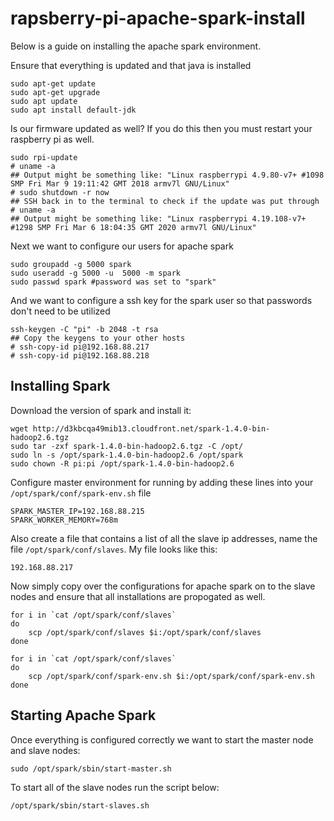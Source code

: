 # rapsberry-pi-apache-spark-install

Below is a guide on installing the apache spark environment.

Ensure that everything is updated and that java is installed
```
sudo apt-get update
sudo apt-get upgrade
sudo apt update
sudo apt install default-jdk
```

Is our firmware updated as well? If you do this then you must restart your raspberry pi as well.
```
sudo rpi-update
# uname -a
## Output might be something like: "Linux raspberrypi 4.9.80-v7+ #1098 SMP Fri Mar 9 19:11:42 GMT 2018 armv7l GNU/Linux"
# sudo shutdown -r now
## SSH back in to the terminal to check if the update was put through
# uname -a
## Output might be something like: "Linux raspberrypi 4.19.108-v7+ #1298 SMP Fri Mar 6 18:04:35 GMT 2020 armv7l GNU/Linux"
```

Next we want to configure our users for apache spark

```
sudo groupadd -g 5000 spark
sudo useradd -g 5000 -u  5000 -m spark
sudo passwd spark #password was set to "spark"
```

And we want to configure a ssh key for the spark user so that passwords don't need to be utilized
```
ssh-keygen -C "pi" -b 2048 -t rsa
## Copy the keygens to your other hosts
# ssh-copy-id pi@192.168.88.217
# ssh-copy-id pi@192.168.88.218
```

## Installing Spark

Download the version of spark and install it:
```
wget http://d3kbcqa49mib13.cloudfront.net/spark-1.4.0-bin-hadoop2.6.tgz
sudo tar -zxf spark-1.4.0-bin-hadoop2.6.tgz -C /opt/
sudo ln -s /opt/spark-1.4.0-bin-hadoop2.6 /opt/spark
sudo chown -R pi:pi /opt/spark-1.4.0-bin-hadoop2.6
```

Configure master environment for running by adding these lines into your `/opt/spark/conf/spark-env.sh` file
```
SPARK_MASTER_IP=192.168.88.215
SPARK_WORKER_MEMORY=768m
```

Also create a file that contains a list of all the slave ip addresses, name the file `/opt/spark/conf/slaves`. My file looks like this:
```
192.168.88.217
```

Now simply copy over the configurations for apache spark on to the slave nodes and ensure that all installations are propogated as well.

```
for i in `cat /opt/spark/conf/slaves`
do 
    scp /opt/spark/conf/slaves $i:/opt/spark/conf/slaves
done

for i in `cat /opt/spark/conf/slaves`
do 
    scp /opt/spark/conf/spark-env.sh $i:/opt/spark/conf/spark-env.sh
done
```

## Starting Apache Spark

Once everything is configured correctly we want to start the master node and slave nodes:
```
sudo /opt/spark/sbin/start-master.sh
```
To start all of the slave nodes run the script below:
```
/opt/spark/sbin/start-slaves.sh 
```


